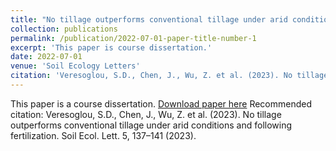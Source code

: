 ```yaml
---
title: "No tillage outperforms conventional tillage under arid conditions and following fertilization"
collection: publications
permalink: /publication/2022-07-01-paper-title-number-1
excerpt: 'This paper is course dissertation.'
date: 2022-07-01
venue: 'Soil Ecology Letters'
citation: 'Veresoglou, S.D., Chen, J., Wu, Z. et al. (2023). No tillage outperforms conventional tillage under arid conditions and following fertilization. Soil Ecol. Lett. 5, 137–141 (2023).'
---
```

This paper is a course dissertation.
[Download paper here](https://ziweiwuzw.github.io/Personal-Homepage/files/paper1.pdf)
Recommended citation: Veresoglou, S.D., Chen, J., Wu, Z. et al. (2023). No tillage outperforms conventional tillage under arid conditions and following fertilization. Soil Ecol. Lett. 5, 137–141 (2023).



